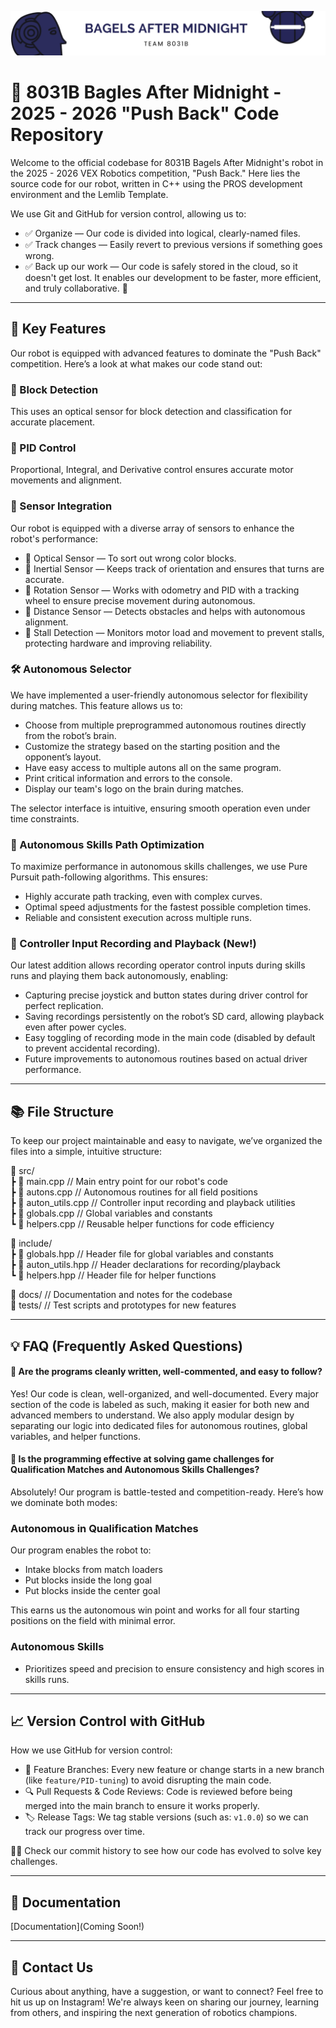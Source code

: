 ![Logo](https://github.com/BlakeGurnee/BagelsAfterMidnight_PushBackCodeRepository/blob/main/Bagels%20After%20Midnight.png)

# 📢 8031B Bagles After Midnight - 2025 - 2026 "Push Back" Code Repository

Welcome to the official codebase for 8031B Bagels After Midnight's robot in the 2025 - 2026 VEX Robotics competition, "Push Back." Here lies the source code for our robot, written in C++ using the PROS development environment and the Lemlib Template.

We use Git and GitHub for version control, allowing us to:

- ✅ Organize — Our code is divided into logical, clearly-named files.
- ✅ Track changes — Easily revert to previous versions if something goes wrong.
- ✅ Back up our work — Our code is safely stored in the cloud, so it doesn't get lost. It enables our development to be faster, more efficient, and truly collaborative. 🚀

---

## 🚀 Key Features

Our robot is equipped with advanced features to dominate the "Push Back" competition. Here’s a look at what makes our code stand out:

### 🎯 Block Detection

This uses an optical sensor for block detection and classification for accurate placement.

### 🔄 PID Control

Proportional, Integral, and Derivative control ensures accurate motor movements and alignment.

### 🧠 Sensor Integration

Our robot is equipped with a diverse array of sensors to enhance the robot's performance:

- 🔵 Optical Sensor — To sort out wrong color blocks.
- 🔵 Inertial Sensor — Keeps track of orientation and ensures that turns are accurate.
- 🔵 Rotation Sensor — Works with odometry and PID with a tracking wheel to ensure precise movement during autonomous.
- 🔵 Distance Sensor — Detects obstacles and helps with autonomous alignment.
- 🔴 Stall Detection — Monitors motor load and movement to prevent stalls, protecting hardware and improving reliability.

### 🛠️ Autonomous Selector

We have implemented a user-friendly autonomous selector for flexibility during matches. This feature allows us to:

- Choose from multiple preprogrammed autonomous routines directly from the robot’s brain.
- Customize the strategy based on the starting position and the opponent’s layout.
- Have easy access to multiple autons all on the same program.
- Print critical information and errors to the console.
- Display our team's logo on the brain during matches.

The selector interface is intuitive, ensuring smooth operation even under time constraints.

### 💪 Autonomous Skills Path Optimization

To maximize performance in autonomous skills challenges, we use Pure Pursuit path-following algorithms. This ensures:

- Highly accurate path tracking, even with complex curves.
- Optimal speed adjustments for the fastest possible completion times.
- Reliable and consistent execution across multiple runs.

### 📝 Controller Input Recording and Playback (New!)

Our latest addition allows recording operator control inputs during skills runs and playing them back autonomously, enabling:

- Capturing precise joystick and button states during driver control for perfect replication.
- Saving recordings persistently on the robot’s SD card, allowing playback even after power cycles.
- Easy toggling of recording mode in the main code (disabled by default to prevent accidental recording).
- Future improvements to autonomous routines based on actual driver performance.

---

## 📚 File Structure

To keep our project maintainable and easy to navigate, we’ve organized the files into a simple, intuitive structure:

📂 src/  
┣ 📜 main.cpp           // Main entry point for our robot's code  
┣ 📜 autons.cpp         // Autonomous routines for all field positions  
┣ 📜 auton_utils.cpp    // Controller input recording and playback utilities  
┣ 📜 globals.cpp        // Global variables and constants  
┗ 📜 helpers.cpp        // Reusable helper functions for code efficiency  

📂 include/  
┣ 📜 globals.hpp        // Header file for global variables and constants  
┣ 📜 auton_utils.hpp    // Header declarations for recording/playback  
┗ 📜 helpers.hpp        // Header file for helper functions  

📂 docs/                 // Documentation and notes for the codebase  
📂 tests/                // Test scripts and prototypes for new features  

---

## 💡 FAQ (Frequently Asked Questions)

#### 🔹 Are the programs cleanly written, well-commented, and easy to follow?

Yes! Our code is clean, well-organized, and well-documented. Every major section of the code is labeled as such, making it easier for both new and advanced members to understand. We also apply modular design by separating our logic into dedicated files for autonomous routines, global variables, and helper functions.

#### 🔹 Is the programming effective at solving game challenges for Qualification Matches and Autonomous Skills Challenges?

Absolutely! Our program is battle-tested and competition-ready. Here’s how we dominate both modes:

### Autonomous in Qualification Matches  
Our program enables the robot to:

- Intake blocks from match loaders
- Put blocks inside the long goal
- Put blocks inside the center goal

This earns us the autonomous win point and works for all four starting positions on the field with minimal error.

### Autonomous Skills  
- Prioritizes speed and precision to ensure consistency and high scores in skills runs.

---

## 📈 Version Control with GitHub

How we use GitHub for version control:

- 🌿 Feature Branches: Every new feature or change starts in a new branch (like `feature/PID-tuning`) to avoid disrupting the main code.
- 🔍 Pull Requests & Code Reviews: Code is reviewed before being merged into the main branch to ensure it works properly.
- 🏷️ Release Tags: We tag stable versions (such as: `v1.0.0`) so we can track our progress over time.

🕵️‍♂️ Check our commit history to see how our code has evolved to solve key challenges.

---

## 📕 Documentation

[Documentation](Coming Soon!)

---

## 📲 Contact Us

Curious about anything, have a suggestion, or want to connect? Feel free to hit us up on Instagram! We're always keen on sharing our journey, learning from others, and inspiring the next generation of robotics champions.

